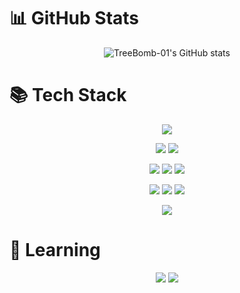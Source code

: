 # 📊 GitHub Stats

<div align="center">

![TreeBomb-01's GitHub stats](https://github-readme-stats.vercel.app/api?username=TreeBomb-01&show_icons=true&include_orgs=true&theme=radical)

</div>

<!-- ![Top Langs](https://github-readme-stats.vercel.app/api/top-langs/?username=TreeBomb-01&layout=compact&theme=radical) -->

# 📚 Tech Stack

<div align="center">

<!-- Language -->
<a href="https://www.java.com/"><img src="https://img.shields.io/badge/Java-007396?style=for-the-badge&logo=java&logoColor=white"></a>
<br>
<!-- Backend -->
<a href="https://spring.io/"><img src="https://img.shields.io/badge/Spring-6DB33F?style=for-the-badge&logo=spring&logoColor=white"></a>
<a href="https://spring.io/projects/spring-boot"><img src="https://img.shields.io/badge/Spring Boot-6DB33F?style=for-the-badge&logo=spring-boot&logoColor=white"></a>
<br>
<!-- Database -->
<a href="https://www.mysql.com/"><img src="https://img.shields.io/badge/MySQL-4479A1?style=for-the-badge&logo=mysql&logoColor=white"></a>
<a href="https://www.postgresql.org/"><img src="https://img.shields.io/badge/PostgreSQL-4169E1?style=for-the-badge&logo=postgresql&logoColor=white"></a>
<a href="https://redis.io/"><img src="https://img.shields.io/badge/Redis-FF4438?style=for-the-badge&logo=redis&logoColor=white"></a>
<br>
<!-- Infra / DevOps -->
<a href="https://www.proxmox.com/"><img src="https://img.shields.io/badge/Proxmox-E57000?style=for-the-badge&logo=proxmox&logoColor=white"></a>
<a href="https://www.docker.com/"><img src="https://img.shields.io/badge/Docker-2496ED?style=for-the-badge&logo=docker&logoColor=white"></a>
<a href="https://www.jenkins.io/"><img src="https://img.shields.io/badge/Jenkins-D24939?style=for-the-badge&logo=jenkins&logoColor=white"></a>
<br>
<!-- OS -->
<a href="https://www.kernel.org/"><img src="https://img.shields.io/badge/Linux-FCC624?style=for-the-badge&logo=linux&logoColor=black"></a>
</div>

# 📘 Learning
<div align="center">
<a href="https://www.python.org/"><img src="https://img.shields.io/badge/Python-3776AB?style=for-the-badge&logo=python&logoColor=white"></a>
<a href="https://fastapi.tiangolo.com/"><img src="https://img.shields.io/badge/FastAPI-009688?style=for-the-badge&logo=fastapi&logoColor=white"></a>
</div>
